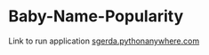# Baby-Name-Popularity

Link to run application [sgerda.pythonanywhere.com](https://www.pythonanywhere.com/user/sgerda/webapps/#id_sgerda_pythonanywhere_com)

